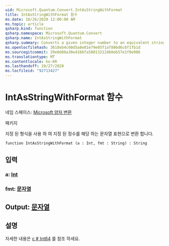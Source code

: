 ```yaml
---
uid: Microsoft.Quantum.Convert.IntAsStringWithFormat
title: IntAsStringWithFormat 함수
ms.date: 10/26/2020 12:00:00 AM
ms.topic: article
qsharp.kind: function
qsharp.namespace: Microsoft.Quantum.Convert
qsharp.name: IntAsStringWithFormat
qsharp.summary: Converts a given integer number to an equivalent string representation, using the given format.
ms.openlocfilehash: 3618eb4c60d5a8e81e79e05f1af886d6c6f1fb1d
ms.sourcegitcommit: 29e0d88a30e4166fa580132124b0eb57e1f0e986
ms.translationtype: MT
ms.contentlocale: ko-KR
ms.lasthandoff: 10/27/2020
ms.locfileid: "92713427"
---
```

# <a name="intasstringwithformat-function"></a>IntAsStringWithFormat 함수

네임 스페이스: [Microsoft 양자 변환](xref:Microsoft.Quantum.Convert)

패키지 [](https://nuget.org/packages/)


지정 된 형식을 사용 하 여 지정 된 정수를 해당 하는 문자열 표현으로 변환 합니다.

```qsharp
function IntAsStringWithFormat (a : Int, fmt : String) : String
```


## <a name="input"></a>입력

### <a name="a--int"></a>a: [Int](xref:microsoft.quantum.lang-ref.int)




### <a name="fmt--string"></a>fmt: [문자열](xref:microsoft.quantum.lang-ref.string)





## <a name="output--string"></a>Output: [문자열](xref:microsoft.quantum.lang-ref.string)



## <a name="remarks"></a>설명

자세한 내용은 [c # Int64](https://docs.microsoft.com/dotnet/api/system.int64.tostring?view=netframework-4.7.1#System_Int64_ToString_System_String_) 를 참조 하세요.